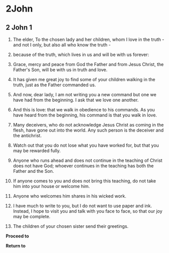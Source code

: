 # 2John

## 2 John 1

1. The elder, To the chosen lady and her children, whom I love in the truth - and not I only, but also all who know the truth -

2. because of the truth, which lives in us and will be with us forever:

3. Grace, mercy and peace from God the Father and from Jesus Christ, the Father's Son, will be with us in truth and love.

4. It has given me great joy to find some of your children walking in the truth, just as the Father commanded us.

5. And now, dear lady, I am not writing you a new command but one we have had from the beginning. I ask that we love one another.

6. And this is love: that we walk in obedience to his commands. As you have heard from the beginning, his command is that you walk in love.

7. Many deceivers, who do not acknowledge Jesus Christ as coming in the flesh, have gone out into the world. Any such person is the deceiver and the antichrist.

8. Watch out that you do not lose what you have worked for, but that you may be rewarded fully.

9. Anyone who runs ahead and does not continue in the teaching of Christ does not have God; whoever continues in the teaching has both the Father and the Son.

10. If anyone comes to you and does not bring this teaching, do not take him into your house or welcome him.

11. Anyone who welcomes him shares in his wicked work.

12. I have much to write to you, but I do not want to use paper and ink. Instead, I hope to visit you and talk with you face to face, so that our joy may be complete.

13. The children of your chosen sister send their greetings.

__Proceed to__

__Return to__

